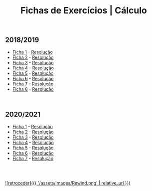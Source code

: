 <br>

<h1 align="center">Fichas de Exercícios | Cálculo</h1>

<br>

## 2018/2019
* [Ficha 1](Calculo_folha1.pdf) - [Resolução](html/Folha1.html)
* [Ficha 2](Calculo_folha2.pdf) - [Resolução](html/Folha%202.html)
* [Ficha 3](Calculo_folha3.pdf) - [Resolução](html/Folha%203.html)
* [Ficha 4](Calculo_folha4.pdf) - [Resolução](html/Folha%204.html)
* [Ficha 5](CalculoEE_folha5.pdf) - [Resolução](html/Folha5.html)
* [Ficha 6](CalculoEE_folha6.pdf) - [Resolução](html/Folha6.html)
* [Ficha 7](Calculo_folha7.pdf) - [Resolução](html/Folha7.html)
* [Ficha 8](Calculo_folha8.pdf) - [Resolução](html/Folha8.html)

<br>

## 2020/2021
* [Ficha 1](Ex1-2021.pdf) - [Resolução](Ex1-2021-res.pdf)
* [Ficha 2](Ex2-2021.pdf) - [Resolução](Ex2-2021-res.pdf)
* [Ficha 3](Ex3-2021.pdf) - [Resolução](Ex3-2021-res.pdf)
* [Ficha 4](Ex4-2021.pdf) - [Resolução](Ex4-2021-res.pdf)
* [Ficha 5](Ex5-2021.pdf) - [Resolução](Ex5-2021-res.pdf)
* [Ficha 6](Ex6-2021.pdf) - [Resolução](Ex6-2021-res.pdf)
* [Ficha 7](Ex7-2021.pdf) - [Resolução](Ex7-2021-res.pdf)

<br><br>

[![retroceder]({{ '/assets/images/Rewind.png' | relative_url }})](https://david81820.github.io/Recursos-LCC/calculo)